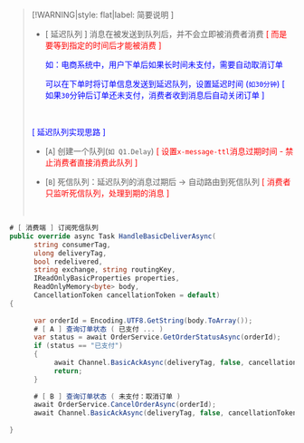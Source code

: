 <br/>

>[!WARNING|style: flat|label: 简要说明 ]
>
>- [ 延迟队列 ] 消息在被发送到队列后，并不会立即被消费者消费 <span style='color:red'>[ 而是要等到指定的时间后才能被消费 ]</span>
>
>   <span style='color:Blue'>如：电商系统中，用户下单后如果长时间未支付，需要自动取消订单</span>
>
>   <span style='color:Blue'>可以在下单时将订单信息发送到延迟队列，设置延迟时间 (`如30分钟`) [ 如果`30`分钟后订单还未支付，消费者收到消息后自动关闭订单 ]</span>
>
>
> <br/>
>
><span style='color:Blue'>[ 延迟队列实现思路 ]</span>
>
>- [`A`] 创建一个队列(`如 Q1.Delay`) <span style='color:red'>[ 设置`x-message-ttl`消息过期时间 - 禁止消费者直接消费此队列 ]</span>
>
>- [`B`] 死信队列：延迟队列的消息过期后 → 自动路由到死信队列<span style='color:red'> [ 消费者只监听死信队列，处理到期的消息 ]</span>
>
><br/>



```csharp
# [ 消费端 ] 订阅死信队列
public override async Task HandleBasicDeliverAsync(
      string consumerTag,
      ulong deliveryTag,
      bool redelivered,
      string exchange, string routingKey,
      IReadOnlyBasicProperties properties,
      ReadOnlyMemory<byte> body,
      CancellationToken cancellationToken = default)
{
     
      var orderId = Encoding.UTF8.GetString(body.ToArray());
      # [ A ] 查询订单状态 ( 已支付 ... )
      var status = await OrderService.GetOrderStatusAsync(orderId);
      if (status == "已支付")
      {
           await Channel.BasicAckAsync(deliveryTag, false, cancellationToken);
           return;
      }
    
      # [ B ] 查询订单状态 ( 未支付：取消订单 )
      await OrderService.CancelOrderAsync(orderId);
      await Channel.BasicAckAsync(deliveryTag, false, cancellationToken);
    
}


```

